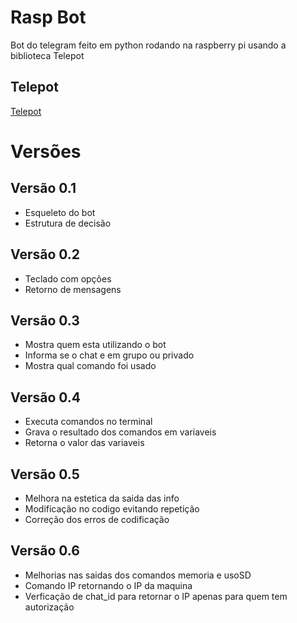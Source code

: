 # Rasp Bot
Bot do telegram feito em python rodando na raspberry pi usando a biblioteca Telepot

## Telepot
[Telepot](https://github.com/nickoala/telepot)

# Versões
## Versão 0.1
* Esqueleto do bot
* Estrutura de decisão

## Versão 0.2
* Teclado com opções 
* Retorno de mensagens 

## Versão 0.3
* Mostra quem esta utilizando o bot
* Informa se o chat e em grupo ou privado
* Mostra qual comando foi usado

## Versão 0.4
* Executa comandos no terminal
* Grava o resultado dos comandos em variaveis
* Retorna o valor das variaveis 

## Versão 0.5
* Melhora na estetica da saida das info
* Modificação no codigo evitando repetição
* Correção dos erros de codificação
## Versão 0.6
* Melhorias nas saidas dos comandos memoria e usoSD
* Comando IP retornando o IP da maquina
* Verficação de chat_id para retornar o IP apenas para quem tem autorização
